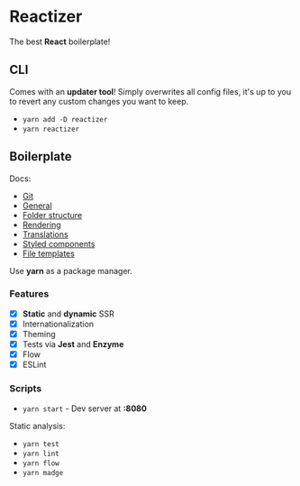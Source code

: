 # Reactizer

The best **React** boilerplate!

## CLI

Comes with an **updater tool**! Simply overwrites all config files, it's up to you to revert any custom changes you want to keep.

* `yarn add -D reactizer`
* `yarn reactizer`

## Boilerplate

Docs:
* [Git](./docs/01git.md)
* [General](./docs/02general.md)
* [Folder structure](./docs/03structure.md)
* [Rendering](./docs/04rendering.md)
* [Translations](./docs/05translations.md)
* [Styled components](./docs/06styled.md)
* [File templates](./docs/07templates.md)

Use **yarn** as a package manager.

### Features

- [x] **Static** and **dynamic** SSR
- [x] Internationalization
- [x] Theming
- [x] Tests via **Jest** and **Enzyme**
- [x] Flow
- [x] ESLint

### Scripts

- `yarn start` - Dev server at **:8080**

Static analysis:
- `yarn test`
- `yarn lint`
- `yarn flow`
- `yarn madge`
